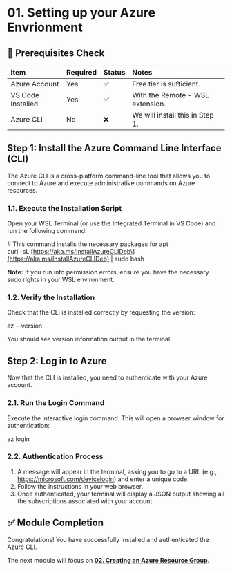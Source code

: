 # 01. Setting up your Azure Envrionment

## **🚀 Prerequisites Check**

| Item | Required | Status | Notes |
| :---- | :---- | :---- | :---- |
| Azure Account | Yes | ✅ | Free tier is sufficient. |
| VS Code Installed | Yes | ✅ | With the Remote \- WSL extension. |
| Azure CLI | No | ❌ | We will install this in Step 1\. |

## **Step 1: Install the Azure Command Line Interface (CLI)**

The Azure CLI is a cross-platform command-line tool that allows you to connect to Azure and execute administrative commands on Azure resources.

### **1.1. Execute the Installation Script**

Open your WSL Terminal (or use the Integrated Terminal in VS Code) and run the following command:

\# This command installs the necessary packages for apt  
curl \-sL \[https://aka.ms/InstallAzureCLIDeb\](https://aka.ms/InstallAzureCLIDeb) | sudo bash

**Note:** If you run into permission errors, ensure you have the necessary sudo rights in your WSL environment.

### **1.2. Verify the Installation**

Check that the CLI is installed correctly by requesting the version:

az \--version

You should see version information output in the terminal.

## **Step 2: Log in to Azure**

Now that the CLI is installed, you need to authenticate with your Azure account.

### **2.1. Run the Login Command**

Execute the interactive login command. This will open a browser window for authentication:

az login

### **2.2. Authentication Process**

1. A message will appear in the terminal, asking you to go to a URL (e.g., https://microsoft.com/devicelogin) and enter a unique code.  
2. Follow the instructions in your web browser.  
3. Once authenticated, your terminal will display a JSON output showing all the subscriptions associated with your account.

## **✅ Module Completion**

Congratulations\! You have successfully installed and authenticated the Azure CLI.

The next module will focus on [**02\. Creating an Azure Resource Group**](/docs/workshops/02_create_resource_group.md).